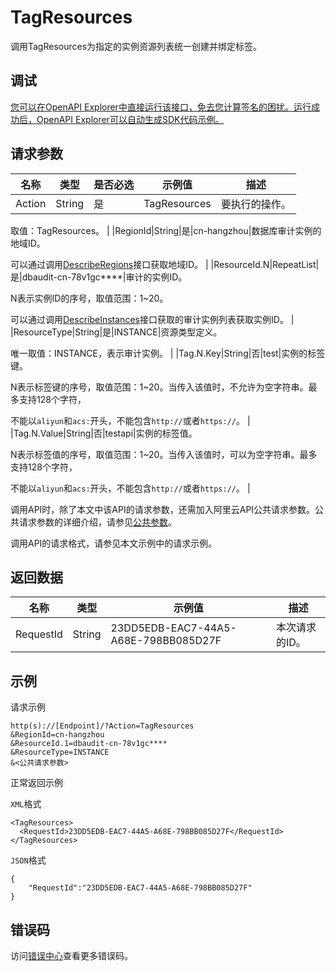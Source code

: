 # TagResources

调用TagResources为指定的实例资源列表统一创建并绑定标签。

## 调试

[您可以在OpenAPI Explorer中直接运行该接口，免去您计算签名的困扰。运行成功后，OpenAPI Explorer可以自动生成SDK代码示例。](https://api.aliyun.com/#product=Yundun-dbaudit&api=TagResources&type=RPC&version=2019-12-09)

## 请求参数

|名称|类型|是否必选|示例值|描述|
|--|--|----|---|--|
|Action|String|是|TagResources|要执行的操作。

 取值：TagResources。 |
|RegionId|String|是|cn-hangzhou|数据库审计实例的地域ID。

 可以通过调用[DescribeRegions](~162344)接口获取地域ID。 |
|ResourceId.N|RepeatList|是|dbaudit-cn-78v1gc\*\*\*\*|审计的实例ID。

 N表示实例ID的序号，取值范围：1~20。

 可以通过调用[DescribeInstances](~162343)接口获取的审计实例列表获取实例ID。 |
|ResourceType|String|是|INSTANCE|资源类型定义。

 唯一取值：INSTANCE，表示审计实例。 |
|Tag.N.Key|String|否|test|实例的标签键。

 N表示标签键的序号，取值范围：1~20。当传入该值时，不允许为空字符串。最多支持128个字符，

 不能以`aliyun`和`acs:`开头，不能包含`http://`或者`https://`。 |
|Tag.N.Value|String|否|testapi|实例的标签值。

 N表示标签值的序号，取值范围：1~20。当传入该值时，可以为空字符串。最多支持128个字符，

 不能以`aliyun`和`acs:`开头，不能包含`http://`或者`https://`。 |

调用API时，除了本文中该API的请求参数，还需加入阿里云API公共请求参数。公共请求参数的详细介绍，请参见[公共参数](~~148151~~)。

调用API的请求格式，请参见本文示例中的请求示例。

## 返回数据

|名称|类型|示例值|描述|
|--|--|---|--|
|RequestId|String|23DD5EDB-EAC7-44A5-A68E-798BB085D27F|本次请求的ID。 |

## 示例

请求示例

```
http(s)://[Endpoint]/?Action=TagResources
&RegionId=cn-hangzhou
&ResourceId.1=dbaudit-cn-78v1gc****
&ResourceType=INSTANCE
&<公共请求参数>
```

正常返回示例

`XML`格式

```
<TagResources>
  <RequestId>23DD5EDB-EAC7-44A5-A68E-798BB085D27F</RequestId>
</TagResources>
```

`JSON`格式

```
{
	"RequestId":"23DD5EDB-EAC7-44A5-A68E-798BB085D27F"
}
```

## 错误码

访问[错误中心](https://error-center.aliyun.com/status/product/Yundun-dbaudit)查看更多错误码。

